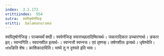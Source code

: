 ```yaml
---
index:  3.2.172
vrittiindex:  954
sutra:  स्वपितृषोर्नजिङ्
vritti:  balamanorama 
---
```


स्वपितृषोर्नजिङ्। पञ्चम्यर्थे षष्ठी। स्वपेर्नजिङ् स्यात्तच्छलादिष्वित्यर्थः। जकारादिकार उच्चारणार्थः। ङकार इत्। स्वप्नगिति। स्वपनशील इत्यर्थ-। स्वप्नजौ स्वप्नजः। एवं तृष्णक्। तर्षणशीलः इत्यर्थः। धृषेश्चेति। `नजि`ङिति शेषः। काशिकादाविति। भाष्ये तु न दृश्यते इति भावः। 

